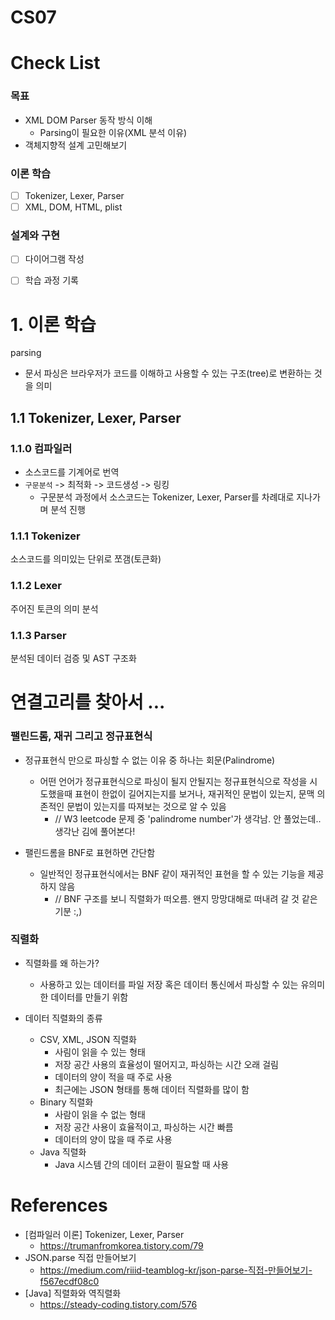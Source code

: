 # CS07

# Check List

### 목표
- XML DOM Parser 동작 방식 이해
  - Parsing이 필요한 이유(XML 분석 이유)
- 객체지향적 설계 고민해보기

### 이론 학습
  - [ ] Tokenizer, Lexer, Parser
  - [ ] XML, DOM, HTML, plist

### 설계와 구현
  - [ ] 다이어그램 작성
  - [ ] 학습 과정 기록


# 1. 이론 학습

parsing
- 문서 파싱은 브라우저가 코드를 이해하고 사용할 수 있는 구조(tree)로 변환하는 것을 의미

## 1.1 Tokenizer, Lexer, Parser

### 1.1.0 컴파일러
- 소스코드를 기계어로 번역
- ```구문분석``` -> 최적화 -> 코드생성 -> 링킹
  - 구문분석 과정에서 소스코드는 Tokenizer, Lexer, Parser를 차례대로 지나가며 분석 진행

### 1.1.1 Tokenizer
소스코드를 의미있는 단위로 쪼갬(토큰화)

### 1.1.2 Lexer
주어진 토큰의 의미 분석

### 1.1.3 Parser
분석된 데이터 검증 및 AST 구조화


# 연결고리를 찾아서 ...

### 팰린드롬, 재귀 그리고 정규표현식

- 정규표현식 만으로 파싱할 수 없는 이유 중 하나는 회문(Palindrome)
  - 어떤 언어가 정규표현식으로 파싱이 될지 안될지는 정규표현식으로 작성을 시도했을때 표현이 한없이 길어지는지를 보거나, 재귀적인 문법이 있는지, 문맥 의존적인 문법이 있는지를 따져보는 것으로 알 수 있음
    - // W3 leetcode 문제 중 'palindrome number'가 생각남. 안 풀었는데.. 생각난 김에 풀어본다!
    
- 팰린드롬을 BNF로 표현하면 간단함
  - 일반적인 정규표현식에서는 BNF 같이 재귀적인 표현을 할 수 있는 기능을 제공하지 않음
    - // BNF 구조를 보니 직렬화가 떠오름. 왠지 망망대해로 떠내려 갈 것 같은 기분 :,)


### 직렬화

- 직렬화를 왜 하는가?
  - 사용하고 있는 데이터를 파일 저장 혹은 데이터 통신에서 파싱할 수 있는 유의미한 데이터를 만들기 위함

- 데이터 직렬화의 종류
  - CSV, XML, JSON 직렬화
    - 사림이 읽을 수 있는 형태
    - 저장 공간 사용의 효율성이 떨어지고, 파싱하는 시간 오래 걸림
    - 데이터의 양이 적을 때 주로 사용
    - 최근에는 JSON 형태를 통해 데이터 직렬화를 많이 함
  - Binary 직렬화
    - 사람이 읽을 수 없는 형태
    - 저장 공간 사용이 효율적이고, 파싱하는 시간 빠름
    - 데이터의 양이 많을 때 주로 사용
  - Java 직렬화
    - Java 시스템 간의 데이터 교환이 필요할 때 사용

# References
- [컴파일러 이론] Tokenizer, Lexer, Parser
  - https://trumanfromkorea.tistory.com/79
- JSON.parse 직접 만들어보기
  - https://medium.com/riiid-teamblog-kr/json-parse-직접-만들어보기-f567ecdf08c0
- [Java] 직렬화와 역직렬화
  - https://steady-coding.tistory.com/576